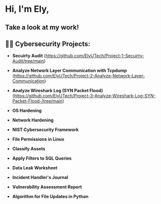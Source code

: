# Hi, I'm Ely,

## Take a look at my work!

## 👨‍💻 Cybersecurity Projects:

- **Secuirty Audit** (https://github.com/ElyUTech/Project-1-Secuirty-Audit/tree/main)

- **Analyze Network Layer Communication with Tcpdump** (https://github.com/ElyUTech/Project-2-Analyze-Network-Layer-Communication)

- **Analyze Wireshark Log (SYN Packet Flood)** (https://github.com/ElyUTech/Project-3-Analyze-Wireshark-Log-SYN-Packet-Flood-/tree/main)

- **OS Hardening**

- **Network Hardening**

- **NIST Cybersecurity Framework**

- **File Permissions in Linux**

- **Classify Assets** 

- **Apply Filters to SQL Queries**

- **Data Leak Worksheet**

- **Incident Handler's Journal**

- **Vulnerability Assessment Report**

- **Algorithm for File Updates in Python**



<!--
**ElyUTech/ElyUTech** is a ✨ _special_ ✨ repository because its `README.md` (this file) appears on your GitHub profile.

Here are some ideas to get you started:

- 🔭 I’m currently working on ...
- 🌱 I’m currently learning ...
- 👯 I’m looking to collaborate on ...
- 🤔 I’m looking for help with ...
- 💬 Ask me about ...
- 📫 How to reach me: ...
- 😄 Pronouns: ...
- ⚡ Fun fact: ...
-->
